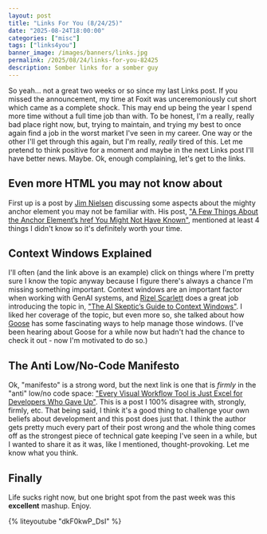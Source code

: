 ```yaml
---
layout: post
title: "Links For You (8/24/25)"
date: "2025-08-24T18:00:00"
categories: ["misc"]
tags: ["links4you"]
banner_image: /images/banners/links.jpg
permalink: /2025/08/24/links-for-you-82425
description: Somber links for a somber guy
---
```


So yeah... not a great two weeks or so since my last Links post. If you missed the announcement, my time at Foxit was unceremoniously cut short which came as a complete shock. This may end up being the year I spend more time without a full time job than with. To be honest, I'm a really, really bad place right now, but, trying to maintain, and trying my best to once again find a job in the worst market I've seen in my career. One way or the other I'll get through this again, but I'm really, *really* tired of this. Let me pretend to think positive for a moment and maybe in the next Links post I'll have better news. Maybe. Ok, enough complaining, let's get to the links.

## Even more HTML you may not know about

First up is a post by [Jim Nielsen](https://blog.jim-nielsen.com/2025/href-value-possibilities/) discussing some aspects about the mighty anchor element you may not be familiar with. His post, ["A Few Things About the Anchor Element’s href You Might Not Have Known"](https://blog.jim-nielsen.com/2025/href-value-possibilities/), mentioned at least 4 things I didn't know so it's definitely worth your time.

## Context Windows Explained

I'll often (and the link above is an example) click on things where I'm pretty sure I know the topic anyway because I figure there's always a chance I'm missing something important. Context windows are an important factor when working with GenAI systems, and [Rizel Scarlett](https://block.github.io/goose/blog/authors/rizel/) does a great job introducing the topic in, ["The AI Skeptic’s Guide to Context Windows"](https://block.github.io/goose/blog/2025/08/18/understanding-context-windows/). I liked her coverage of the topic, but even more so, she talked about how [Goose](https://block.github.io/goose/) has some fascinating ways to help manage those windows. (I've been hearing about Goose for a while now but hadn't had the chance to check it out - now I'm motivated to do so.)

## The Anti Low/No-Code Manifesto

Ok, "manifesto" is a strong word, but the next link is one that is *firmly* in the "anti" low/no code space: ["Every Visual Workflow Tool is Just Excel for Developers Who Gave Up"](https://medium.com/@mohamedalibenothmen1/every-visual-workflow-tool-is-just-excel-for-developers-who-gave-up-f7261090fbc8). This is a post I 100% disagree with, strongly, firmly, etc. That being said, I think it's a good thing to challenge your own beliefs about development and this post does just that. I think the author gets pretty much every part of their post wrong and the whole thing comes off as the strongest piece of technical gate keeping I've seen in a while, but I wanted to share it as it was, like I mentioned, thought-provoking. Let me know what you think.

## Finally

Life sucks right now, but one bright spot from the past week was this **excellent** mashup. Enjoy.

{% liteyoutube "dkF0kwP_DsI" %}